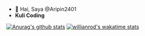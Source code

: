 - 👋 Hai, Saya @Aripin2401
- <b>Kuli Coding</b>
 
 [![Anurag's github stats](https://github-readme-stats.vercel.app/api?username=aripin2401&theme=tokyonight)](https://github.com/aripin2401/github-readme-stats) [![willianrod's wakatime stats](https://github-readme-stats.vercel.app/api?username=aripin2401&theme=tokyonight)](https://github.com/aripin2401/github-readme-stats)
